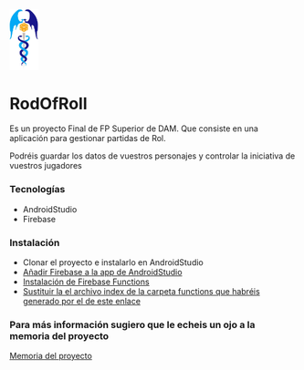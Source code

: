  <img src="ReadMeFolder/caduceo.JPG" width="10%" height="10%"></img>
<h1> RodOfRoll </h1>
<p>Es un proyecto Final de FP Superior de DAM. Que consiste en una aplicación para gestionar partidas de Rol.</p>
<p>Podréis guardar los datos de vuestros personajes y controlar la iniciativa de vuestros jugadores</p>
<h3>Tecnologías</h3>
<ul>
  <li>AndroidStudio</li>
  <li>Firebase</li>
</ul>

<h3>Instalación</h3>
<ul>
  <li>Clonar el proyecto e instalarlo en AndroidStudio</li>
  <li><a href=https://firebase.google.com/docs/android/setup?hl=es>Añadir Firebase a la app de AndroidStudio</a></li>
  <li><a href="https://firebase.google.com/docs/functions/get-started?hl=es">Instalación de Firebase Functions</a></li>	
  <li><a href="ReadMeFolder/index.js">Sustituir la el archivo index de la carpeta functions que habréis generado  por el de este enlace</a></li>	
</ul>
  
	
<h3>Para más información sugiero que le echeis un ojo a la memoria del proyecto</h3>
 <a href="ReadMeFolder/MemoriaDelProyecto.pdf">Memoria del proyecto</a>
 


	

